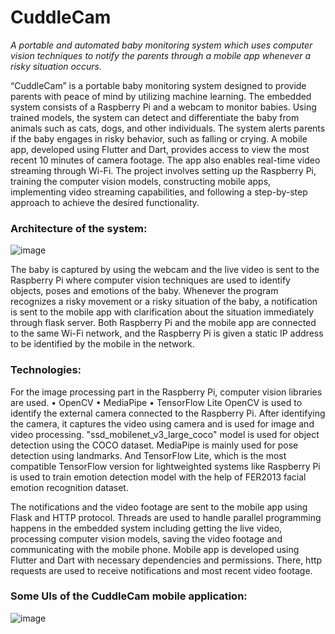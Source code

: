 # CuddleCam
<I>A portable and automated baby monitoring system which uses computer vision techniques to notify the parents through a mobile app whenever a risky situation occurs.</I>

“CuddleCam” is a portable baby monitoring system designed to provide parents with peace of mind by utilizing machine learning. The embedded system consists of a Raspberry Pi and a webcam to monitor babies. 
Using trained models, the system can detect and differentiate the baby from animals such as cats, dogs, and other individuals. The system alerts parents if the baby engages in risky behavior, such as falling or crying.
A mobile app, developed using Flutter and Dart, provides access to view the most recent 10 minutes of camera footage. The app also enables real-time video streaming through Wi-Fi. The project involves setting up the Raspberry Pi, training the computer vision models, constructing mobile apps, implementing video streaming capabilities, and following a step-by-step approach to achieve the desired functionality.

<h3>Architecture of the system:</h3>

![image](https://github.com/Thithira-Paranawithana/CuddleCam/assets/153026117/bb2f7e81-6264-4b8d-b8cd-c2f213841bdb)

The baby is captured by using the webcam and the live video is sent to the Raspberry Pi where computer vision techniques are used to identify objects, poses and emotions of the baby. Whenever the program recognizes a risky movement or a risky situation of the baby, a notification is sent to the mobile app with clarification about the situation immediately through flask server. Both Raspberry Pi and the mobile app are connected to the same Wi-Fi network, and the Raspberry Pi is given a static IP address to be identified by the mobile in the network. 

<h3>Technologies:</h3>

For the image processing part in the Raspberry Pi, computer vision libraries are used.
•	OpenCV
•	MediaPipe
•	TensorFlow Lite
OpenCV is used to identify the external camera connected to the Raspberry Pi. After identifying the camera, it captures the video using camera and is used for image and video processing. "ssd_mobilenet_v3_large_coco" model is used for object detection using the COCO dataset. MediaPipe is mainly used for pose detection using landmarks. And TensorFlow Lite, which is the most compatible TensorFlow version for lightweighted systems like Raspberry Pi is used to train emotion detection model with the help of FER2013 facial emotion recognition dataset.

The notifications and the video footage are sent to the mobile app using Flask and HTTP protocol.
Threads are used to handle parallel programming happens in the embedded system including getting the live video, processing computer vision models, saving the video footage and communicating with the mobile phone.
Mobile app is developed using Flutter and Dart with necessary dependencies and permissions. There, http requests are used to receive notifications and most recent video footage.

<h3>Some UIs of the CuddleCam mobile application:</h3>

![image](https://github.com/Thithira-Paranawithana/CuddleCam/assets/153026117/35c57509-7e07-433e-925b-5792fd7823c3)


